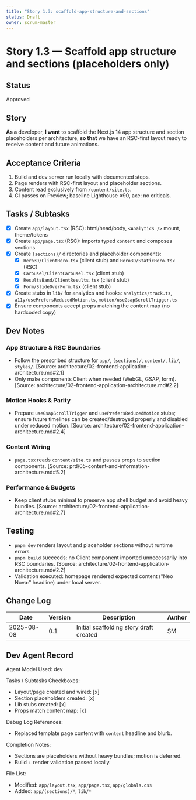 ```yaml
---
title: "Story 1.3: scaffold-app-structure-and-sections"
status: Draft
owner: scrum-master
---
```


# Story 1.3 — Scaffold app structure and sections (placeholders only)

## Status

Approved

## Story

**As a** developer,
**I want** to scaffold the Next.js 14 app structure and section placeholders per architecture,
**so that** we have an RSC-first layout ready to receive content and future animations.

## Acceptance Criteria

1. Build and dev server run locally with documented steps.
2. Page renders with RSC-first layout and placeholder sections.
3. Content read exclusively from `/content/site.ts`.
4. CI passes on Preview; baseline Lighthouse ≥90, axe: no criticals.

## Tasks / Subtasks

- [x] Create `app/layout.tsx` (RSC): html/head/body, `<Analytics />` mount, theme/tokens
- [x] Create `app/page.tsx` (RSC): imports typed `content` and composes sections
- [x] Create `(sections)/` directories and placeholder components:
  - [x] `Hero3D/ClientHero.tsx` (client stub) and `Hero3D/StaticHero.tsx` (RSC)
  - [x] `Carousel/ClientCarousel.tsx` (client stub)
  - [x] `ResultsBand/ClientResults.tsx` (client stub)
  - [x] `Form/SlideOverForm.tsx` (client stub)
- [x] Create stubs in `lib/` for analytics and hooks: `analytics/track.ts`, `a11y/usePrefersReducedMotion.ts`, `motion/useGsapScrollTrigger.ts`
- [x] Ensure components accept props matching the content map (no hardcoded copy)

## Dev Notes

### App Structure & RSC Boundaries

- Follow the prescribed structure for `app/`, `(sections)/`, `content/`, `lib/`, `styles/`. [Source: architecture/02-frontend-application-architecture.md#2.1]
- Only make components Client when needed (WebGL, GSAP, form). [Source: architecture/02-frontend-application-architecture.md#2.2]

### Motion Hooks & Parity

- Prepare `useGsapScrollTrigger` and `usePrefersReducedMotion` stubs; ensure future timelines can be created/destroyed properly and disabled under reduced motion. [Source: architecture/02-frontend-application-architecture.md#2.4]

### Content Wiring

- `page.tsx` reads `content/site.ts` and passes props to section components. [Source: prd/05-content-and-information-architecture.md#5.2]

### Performance & Budgets

- Keep client stubs minimal to preserve app shell budget and avoid heavy bundles. [Source: architecture/02-frontend-application-architecture.md#2.7]

## Testing

- `pnpm dev` renders layout and placeholder sections without runtime errors.
- `pnpm build` succeeds; no Client component imported unnecessarily into RSC boundaries. [Source: architecture/02-frontend-application-architecture.md#2.2]
- Validation executed: homepage rendered expected content ("Neo Nova:" headline) under local server.

## Change Log

| Date       | Version | Description                             | Author |
| ---------- | ------- | --------------------------------------- | ------ |
| 2025-08-08 | 0.1     | Initial scaffolding story draft created | SM     |

## Dev Agent Record

Agent Model Used: dev

Tasks / Subtasks Checkboxes:

- Layout/page created and wired: [x]
- Section placeholders created: [x]
- Lib stubs created: [x]
- Props match content map: [x]

Debug Log References:

- Replaced template page content with `content` headline and blurb.

Completion Notes:

- Sections are placeholders without heavy bundles; motion is deferred.
- Build + render validation passed locally.

File List:

- Modified: `app/layout.tsx`, `app/page.tsx`, `app/globals.css`
- Added: `app/(sections)/*`, `lib/*`
